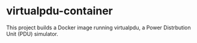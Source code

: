 # virtualpdu-container
This project builds a Docker image running virtualpdu, a Power Distrbution Unit (PDU) simulator.

